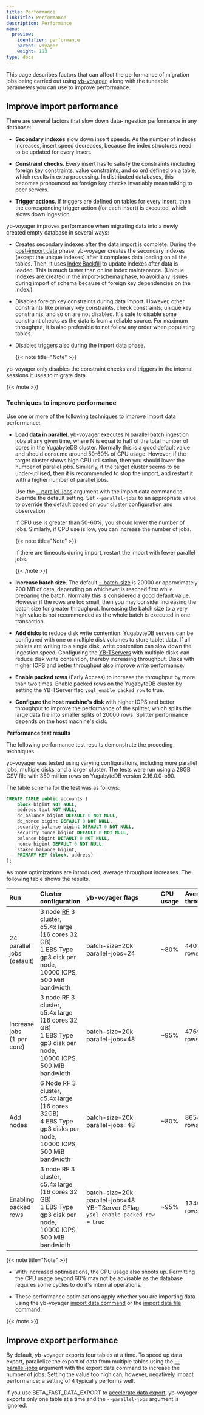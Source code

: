 ```yaml
---
title: Performance
linkTitle: Performance
description: Performance
menu:
  preview:
    identifier: performance
    parent: voyager
    weight: 103
type: docs
---
```


This page describes factors that can affect the performance of migration jobs being carried out using [yb-voyager](https://github.com/yugabyte/yb-voyager), along with the tuneable parameters you can use to improve performance.

## Improve import performance

There are several factors that slow down data-ingestion performance in any database:

- **Secondary indexes** slow down insert speeds. As the number of indexes increases, insert speed decreases, because the index structures need to be updated for every insert.

- **Constraint checks**. Every insert has to satisfy the constraints (including foreign key constraints, value constraints, and so on) defined on a table, which results in extra processing. In distributed databases, this becomes pronounced as foreign key checks invariably mean talking to peer servers.

- **Trigger actions**. If triggers are defined on tables for every insert, then the corresponding trigger action (for each insert) is executed, which slows down ingestion.

yb-voyager improves performance when migrating data into a newly created empty database in several ways:

- Creates secondary indexes after the data import is complete. During the [post-import data](../migrate-steps/#import-indexes-and-triggers) phase, yb-voyager creates the secondary indexes (except the unique indexes) after it completes data loading on all the tables. Then, it uses [Index Backfill](https://github.com/yugabyte/yugabyte-db/blob/master/architecture/design/online-index-backfill.md) to update indexes after data is loaded. This is much faster than online index maintenance. (Unique indexes are created in the [import-schema](../migrate-steps/#import-schema) phase, to avoid any issues during import of schema because of foreign key dependencies on the index.)

- Disables foreign key constraints during data import. However, other constraints like primary key constraints, check constraints, unique key constraints, and so on are not disabled. It's safe to disable some constraint checks as the data is from a reliable source. For maximum throughput, it is also preferable to not follow any order when populating tables.

- Disables triggers also during the import data phase.

  {{< note title="Note" >}}

yb-voyager only disables the constraint checks and triggers in the internal sessions it uses to migrate data.

  {{< /note >}}

### Techniques to improve performance

Use one or more of the following techniques to improve import data performance:

- **Load data in parallel**. yb-voyager executes N parallel batch ingestion jobs at any given time, where N is equal to half of the total number of cores in the YugabyteDB cluster. Normally this is a good default value and should consume around 50-60% of CPU usage. However, if the target cluster shows high CPU utilisation, then you should lower the number of parallel jobs. Similarly, if the target cluster seems to be under-utilised, then it is recommended to stop the import, and restart it with a higher number of parallel jobs.

  Use the [-–parallel-jobs](../reference/yb-voyager-cli/#parallel-jobs) argument with the import data command to override the default setting. Set `--parallel-jobs` to an appropriate value to override the default based on your cluster configuration and observation.

  If CPU use is greater than 50-60%, you should lower the number of jobs. Similarly, if CPU use is low, you can increase the number of jobs.

   {{< note title="Note" >}}

   If there are timeouts during import, restart the import with fewer parallel jobs.

   {{< /note >}}

- **Increase batch size**. The default [--batch-size](../reference/yb-voyager-cli/#batch-size) is 20000 or approximately 200 MB of data, depending on whichever is reached first while preparing the batch. Normally this is considered a good default value. However if the rows are too small, then you may consider increasing the batch size for greater throughput. Increasing the batch size to a very high value is not recommended as the whole batch is executed in one transaction.

- **Add disks** to reduce disk write contention. YugabyteDB servers can be configured with one or multiple disk volumes to store tablet data. If all tablets are writing to a single disk, write contention can slow down the ingestion speed. Configuring the [YB-TServers](../../reference/configuration/yb-tserver/) with multiple disks can reduce disk write contention, thereby increasing throughput. Disks with higher IOPS and better throughput also improve write performance.

- **Enable packed rows** (Early Access) to increase the throughput by more than two times. Enable packed rows on the YugabyteDB cluster by setting the YB-TServer flag `ysql_enable_packed_row` to true.

- **Configure the host machine's disk** with higher IOPS and better throughput to improve the performance of the splitter, which splits the large data file into smaller splits of 20000 rows. Splitter performance depends on the host machine's disk.

**Performance test results**

The following performance test results demonstrate the preceding techniques.

yb-voyager was tested using varying configurations, including more parallel jobs, multiple disks, and a larger cluster. The tests were run using a 28GB CSV file with 350 million rows on YugabyteDB version 2.16.0.0-b90.

The table schema for the test was as follows:

```sql
CREATE TABLE public.accounts (
    block bigint NOT NULL,
    address text NOT NULL,
    dc_balance bigint DEFAULT 0 NOT NULL,
    dc_nonce bigint DEFAULT 0 NOT NULL,
    security_balance bigint DEFAULT 0 NOT NULL,
    security_nonce bigint DEFAULT 0 NOT NULL,
    balance bigint DEFAULT 0 NOT NULL,
    nonce bigint DEFAULT 0 NOT NULL,
    staked_balance bigint,
    PRIMARY KEY (block, address)
);
```

As more optimizations are introduced, average throughput increases. The following table shows the results.

| Run | Cluster configuration | yb-voyager flags | CPU usage | Average throughput |
| :-- | :-------------------- | :--------------- | :-------- | :----------------- |
| 24 parallel jobs (default) | 3 node [RF](../../architecture/docdb-replication/replication/#replication-factor) 3 cluster,<br> c5.4x large (16 cores 32 GB) <br> 1 EBS Type gp3 disk per node,<br> 10000 IOPS,<br> 500 MiB bandwidth | batch-size=20k<br>parallel-jobs=24 | ~80% | 44014 rows/sec |
| Increase jobs<br>(1 per core) | 3 node RF 3 cluster,<br> c5.4x large (16 cores 32 GB) <br> 1 EBS Type gp3 disk per node,<br> 10000 IOPS,<br> 500 MiB bandwidth | batch-size=20k<br>parallel-jobs=48 | ~95% | 47696 rows/sec |
| Add nodes | 6 Node RF 3 cluster,<br> c5.4x large (16 cores 32GB) <br> 4 EBS Type gp3 disks per node,<br> 10000 IOPS,<br> 500 MiB bandwidth | batch-size=20k<br>parallel-jobs=48 | ~80% | 86547 rows/sec |
| Enabling packed rows | 3 node RF 3 cluster,<br> c5.4x large (16 cores 32 GB) <br> 1 EBS Type gp3 disk per node,<br> 10000 IOPS,<br> 500 MiB bandwidth | batch-size=20k<br>parallel-jobs=48<br>YB-TServer GFlag: `ysql_enable_packed_row` = `true` | ~95% | 134048 rows/sec |

{{< note title="Note" >}}

- With increased optimisations, the CPU usage also shoots up. Permitting the CPU usage beyond 60% may not be advisable as the database requires some cycles to do it's internal operations.

- These performance optimizations apply whether you are importing data using the yb-voyager [import data command](../migrate-steps/#import-data) or the [import data file command](../migrate-steps/#import-data-file).

{{< /note >}}

## Improve export performance

By default, yb-voyager exports four tables at a time. To speed up data export, parallelize the export of data from multiple tables using the [–-parallel-jobs](../reference/yb-voyager-cli/#parallel-jobs) argument with the export data command to increase the number of jobs. Setting the value too high can, however, negatively impact performance; a setting of 4 typically performs well.

If you use BETA_FAST_DATA_EXPORT to [accelerate data export](../migrate-steps/#accelerate-data-export-for-mysql-and-oracle), yb-voyager exports only one table at a time and the `--parallel-jobs` argument is ignored.
